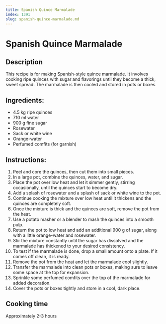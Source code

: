 ```yaml
---
title: Spanish Quince Marmalade
index: 1391
slug: spanish-quince-marmalade.md
---
```


# Spanish Quince Marmalade

## Description
This recipe is for making Spanish-style quince marmalade. It involves cooking ripe quinces with sugar and flavorings until they become a thick, sweet spread. The marmalade is then cooled and stored in pots or boxes.

## Ingredients:
- 4.5 kg ripe quinces
- 710 ml water
- 900 g fine sugar
- Rosewater
- Sack or white wine
- Orange-water
- Perfumed comfits (for garnish)

## Instructions:
1. Peel and core the quinces, then cut them into small pieces.
2. In a large pot, combine the quinces, water, and sugar.
3. Place the pot over low heat and let it simmer gently, stirring occasionally, until the quinces start to become dry.
4. Add a splash of rosewater and a splash of sack or white wine to the pot.
5. Continue cooking the mixture over low heat until it thickens and the quinces are completely soft.
6. Once the mixture is thick and the quinces are soft, remove the pot from the heat.
7. Use a potato masher or a blender to mash the quinces into a smooth pulp.
8. Return the pot to low heat and add an additional 900 g of sugar, along with a little orange-water and rosewater.
9. Stir the mixture constantly until the sugar has dissolved and the marmalade has thickened to your desired consistency.
10. To test if the marmalade is done, drop a small amount onto a plate. If it comes off clean, it is ready.
11. Remove the pot from the heat and let the marmalade cool slightly.
12. Transfer the marmalade into clean pots or boxes, making sure to leave some space at the top for expansion.
13. Sprinkle some perfumed comfits over the top of the marmalade for added decoration.
14. Cover the pots or boxes tightly and store in a cool, dark place.

## Cooking time
Approximately 2-3 hours